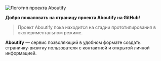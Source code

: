 ![Логотип проекта Aboutify ](https://raw.githubusercontent.com/about-ify/.github/main/profile/logo.png)

**Добро пожаловать на страницу проекта Aboutify на GitHub!**

> Проект Aboutify пока находится на стадии прототипирования в экспериментальном режиме.

**Aboutify** — сервис позволяющий в удобном формате создать страничку-визитку пользователя с контактной и  открытой личной информацией.